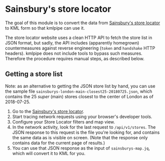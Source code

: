 # Sainsbury's store locator

The goal of this module is to convert the data from [Sainsbury's store locator][] to KML form so that kmlpipe can use it.

The store locator website uses a clean HTTP API to fetch the store list in JSON format, but sadly, the API includes (apparently homegrown) countermeasures against reverse engineering (`token` and `handshake` HTTP headers). kmlpipe does not include tools to bypass such measures. Therefore the procedure requires manual steps, as described below.

## Getting a store list

Note: as an alternative to getting the JSON store list by hand, you can use the sample file `sainsburys-london-main-closest25-20180725.json`, which contains the 25 *super* (main) stores closest to the center of London as of 2018-07-25.

1. Go to the [Sainsbury's store locator][].
2. Start tracing network requests using your browser's developer tools.
3. Configure your Store Locator filters and map view.
4. In the network activity, look for the last request to `/api/v1/stores`. The JSON response to this request is the file you're looking for, and contains the same data as is visible on screen. (Note that the response only contains data for the current page of results.)
5. You can use that JSON response as the input of `sainsburys-map.jq`, which will convert it to KML for you.

[sainsbury's store locator]: https://stores.sainsburys.co.uk/